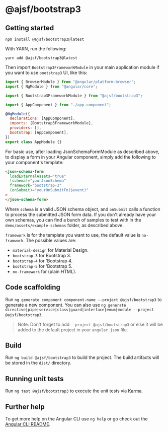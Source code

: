 # @ajsf/bootstrap3

## Getting started

```shell
npm install @ajsf/bootstrap3@latest
```

With YARN, run the following:

```shell
yarn add @ajsf/bootstrap3@latest
```

Then import `Bootstrap3FrameworkModule` in your main application module if you want to use `bootstrap3` UI, like this:

```javascript
import { BrowserModule } from "@angular/platform-browser";
import { NgModule } from "@angular/core";

import { Bootstrap3FrameworkModule } from "@ajsf/bootstrap3";

import { AppComponent } from "./app.component";

@NgModule({
  declarations: [AppComponent],
  imports: [Bootstrap3FrameworkModule],
  providers: [],
  bootstrap: [AppComponent],
})
export class AppModule {}
```

For basic use, after loading JsonSchemaFormModule as described above, to display a form in your Angular component, simply add the following to your component's template:

```html
<json-schema-form
  loadExternalAssets="true"
  [schema]="yourJsonSchema"
  framework="bootstrap-3"
  (onSubmit)="yourOnSubmitFn($event)"
>
</json-schema-form>
```

Where `schema` is a valid JSON schema object, and `onSubmit` calls a function to process the submitted JSON form data. If you don't already have your own schemas, you can find a bunch of samples to test with in the `demo/assets/example-schemas` folder, as described above.

`framework` is for the template you want to use, the default value is `no-framwork`. The possible values are:

- `material-design` for Material Design.
- `bootstrap-3` for Bootstrap 3.
- `bootstrap-4` for 'Bootstrap 4.
- `bootstrap-5` for 'Bootstrap 5.
- `no-framework` for (plain HTML).

## Code scaffolding

Run `ng generate component component-name --project @ajsf/bootstrap3` to generate a new component. You can also use `ng generate directive|pipe|service|class|guard|interface|enum|module --project @ajsf/bootstrap3`.

> Note: Don't forget to add `--project @ajsf/bootstrap3` or else it will be added to the default project in your `angular.json` file.

## Build

Run `ng build @ajsf/bootstrap3` to build the project. The build artifacts will be stored in the `dist/` directory.

## Running unit tests

Run `ng test @ajsf/bootstrap3` to execute the unit tests via [Karma](https://karma-runner.github.io).

## Further help

To get more help on the Angular CLI use `ng help` or go check out the [Angular CLI README](https://github.com/angular/angular-cli/blob/master/README.md).
